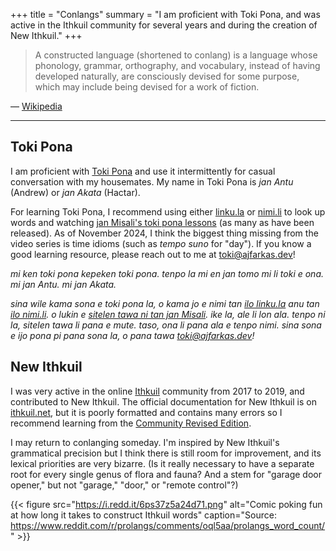 +++
title = "Conlangs"
summary = "I am proficient with Toki Pona, and was active in the Ithkuil community for several years and during the creation of New Ithkuil."
+++

> A constructed language (shortened to conlang) is a language whose phonology, grammar, orthography, and vocabulary, instead of having developed naturally, are consciously devised for some purpose, which may include being devised for a work of fiction.

— [Wikipedia](https://en.wikipedia.org/wiki/Constructed_language)

---

## Toki Pona

I am proficient with [Toki Pona](https://en.wikipedia.org/wiki/Toki_Pona) and use it intermittently for casual conversation with my housemates. My name in Toki Pona is _jan Antu_ (Andrew) or _jan Akata_ (Hactar).

For learning Toki Pona, I recommend using either [linku.la](https://linku.la/) or [nimi.li](https://nimi.li/) to look up words and watching [jan Misali's toki pona lessons](https://www.youtube.com/playlist?list=PLuYLhuXt4HrQwIDV7FBkA8zApw0pnEJrX) (as many as have been released). As of November 2024, I think the biggest thing missing from the video series is time idioms (such as _tempo suno_ for "day"). If you know a good learning resource, please reach out to me at [toki@ajfarkas.dev](toki@ajfarkas.dev)!

_mi ken toki pona kepeken toki pona. tenpo la mi en jan tomo mi li toki e ona. mi jan Antu. mi jan Akata._

_sina wile kama sona e toki pona la, o kama jo e nimi tan [ilo linku.la](https://linku.la/) anu tan [ilo nimi.li](https://nimi.li/). o lukin e [sitelen tawa ni tan jan Misali](https://www.youtube.com/playlist?list=PLuYLhuXt4HrQwIDV7FBkA8zApw0pnEJrX). ike la, ale li lon ala. tenpo ni la, sitelen tawa li pana e mute. taso, ona li pana ala e tenpo nimi. sina sona e ijo pona pi pana sona la, o pana tawa [toki@ajfarkas.dev](toki@ajfarkas.dev)!_

## New Ithkuil

I was very active in the online [Ithkuil](https://en.wikipedia.org/wiki/Ithkuil) community from 2017 to 2019, and contributed to New Ithkuil. The official documentation for New Ithkuil is on [ithkuil.net](https://ithkuil.net/), but it is poorly formatted and contains many errors so I recommend learning from the [Community Revised Edition](https://yuorb.github.io/en/docs/).

I may return to conlanging someday. I'm inspired by New Ithkuil's grammatical precision but I think there is still room for improvement, and its lexical priorities are very bizarre. (Is it really necessary to have a separate root for every single genus of flora and fauna? And a stem for "garage door opener," but not "garage," "door," or "remote control"?)

{{< figure src="https://i.redd.it/6ps37z5a24d71.png" alt="Comic poking fun at how long it takes to construct Ithkuil words" caption="Source: https://www.reddit.com/r/prolangs/comments/oql5aa/prolangs_word_count/" >}}
